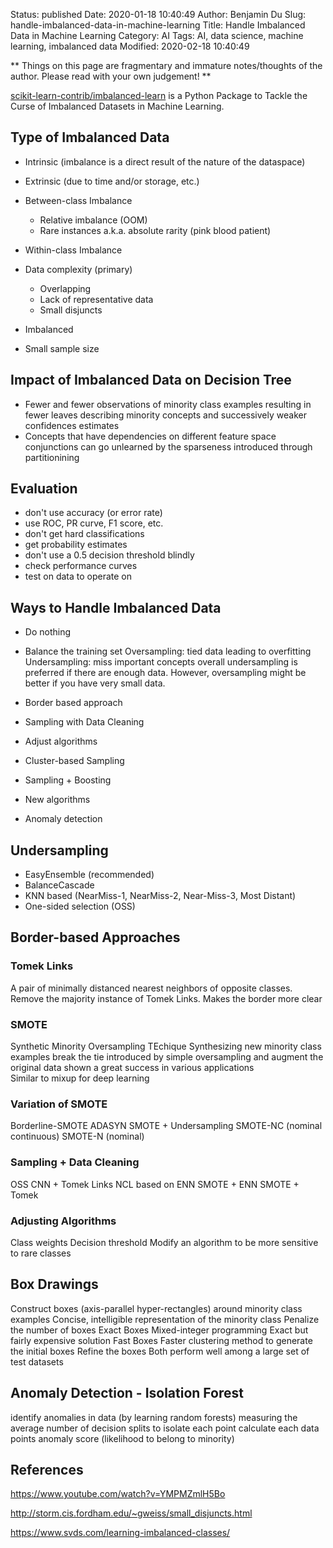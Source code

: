 Status: published
Date: 2020-01-18 10:40:49
Author: Benjamin Du
Slug: handle-imbalanced-data-in-machine-learning
Title: Handle Imbalanced Data in Machine Learning
Category: AI
Tags: AI, data science, machine learning, imbalanced data
Modified: 2020-02-18 10:40:49

**
Things on this page are fragmentary and immature notes/thoughts of the author.
Please read with your own judgement!
**

[scikit-learn-contrib/imbalanced-learn](https://github.com/scikit-learn-contrib/imbalanced-learn)
is a Python Package to Tackle the Curse of Imbalanced Datasets in Machine Learning.

## Type of Imbalanced Data

- Intrinsic (imbalance is a direct result of the nature of the dataspace)
- Extrinsic (due to time and/or storage, etc.)



- Between-class Imbalance
	- Relative imbalance (OOM)
	- Rare instances a.k.a. absolute rarity (pink blood patient)
- Within-class Imbalance


- Data complexity (primary)
	- Overlapping
	- Lack of representative data
	- Small disjuncts
- Imbalanced
- Small sample size

## Impact of Imbalanced Data on Decision Tree
- Fewer and fewer observations of minority class examples
	resulting in fewer leaves describing minority concepts and successively weaker confidences estimates
- Concepts that have dependencies on different feature space conjunctions 
	can go unlearned by the sparseness introduced through partitionining

## Evaluation

- don't use accuracy (or error rate)
- use ROC, PR curve, F1 score, etc.
- don't get hard classifications
- get probability estimates
- don't use a 0.5 decision threshold blindly
- check performance curves
- test on data to operate on

## Ways to Handle Imbalanced Data

- Do nothing
- Balance the training set
	Oversampling: tied data leading to overfitting
	Undersampling: miss important concepts 
	overall undersampling is preferred if there are enough data.
	However, oversampling might be better if you have very small data.

- Border based approach
- Sampling with Data Cleaning
- Adjust algorithms
- Cluster-based Sampling
- Sampling + Boosting
- New algorithms
- Anomaly detection


## Undersampling

- EasyEnsemble (recommended)
- BalanceCascade
- KNN based (NearMiss-1, NearMiss-2, Near-Miss-3, Most Distant)
- One-sided selection (OSS)

## Border-based Approaches

### Tomek Links
A pair of minimally distanced nearest neighbors of opposite classes. 
 Remove the majority instance of Tomek Links. 
  Makes the border more clear

### SMOTE
Synthetic Minority Oversampling TEchique
 Synthesizing new minority class examples 
  break the tie introduced by simple oversampling and augment the original data
   shown a great success in various applications  
   Similar to mixup for deep learning
### Variation of SMOTE
Borderline-SMOTE
 ADASYN
  SMOTE + Undersampling
   SMOTE-NC (nominal continuous)
     SMOTE-N (nominal)

### Sampling + Data Cleaning
 OSS
  CNN + Tomek Links
   NCL based on ENN
    SMOTE + ENN 
     SMOTE + Tomek

### Adjusting Algorithms
Class weights
 Decision threshold
  Modify an algorithm to be more sensitive to rare classes

## Box Drawings

Construct boxes (axis-parallel hyper-rectangles) around minority class examples
 Concise, intelligible representation of the minority class
  Penalize the number of boxes
   Exact Boxes
    Mixed-integer programming 
     Exact but fairly expensive solution
      Fast Boxes 
       Faster clustering method to generate the initial boxes
        Refine the boxes
         Both perform well among a large set of test datasets


## Anomaly Detection - Isolation Forest
identify anomalies in data (by learning random forests)
     measuring the average number of decision splits to isolate each point
      calculate each data points anomaly score (likelihood to belong to minority)




## References

https://www.youtube.com/watch?v=YMPMZmlH5Bo

http://storm.cis.fordham.edu/~gweiss/small_disjuncts.html

https://www.svds.com/learning-imbalanced-classes/

